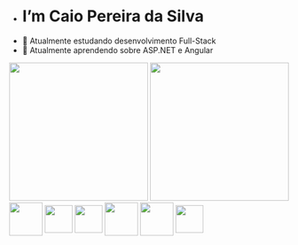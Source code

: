 - <h1> I’m Caio Pereira da Silva
- 👀 Atualmente estudando desenvolvimento Full-Stack
- 🌱 Atualmente aprendendo sobre ASP.NET e Angular

<div>
     <img height= "250em" src = "https://github-readme-stats.vercel.app/api/top-langs/?username=Caiopsilvsa">
     <img height= "250em" src = "https://github-readme-stats.vercel.app/api?username=Caiopsilvsa">  
</div> 

<div style ="display:inline_block"> 
  <img align ="center" height = "60em" src="https://cdn.jsdelivr.net/gh/devicons/devicon/icons/angularjs/angularjs-plain.svg"/>  
  <img align ="center"height="50cm" src="https://cdn.jsdelivr.net/gh/devicons/devicon/icons/react/react-original.svg" />
  <img align ="center"height="50cm" src="https://cdn.jsdelivr.net/gh/devicons/devicon/icons/dotnetcore/dotnetcore-original.svg" />
  <img align ="center" height = "60em" src="https://img.icons8.com/color/48/000000/javascript--v1.png"/>   
  <img align ="center" height = "60em" src="https://img.icons8.com/color/48/000000/typescript.png"/>   
  <img align ="center"height="50cm" src="https://cdn.jsdelivr.net/gh/devicons/devicon/icons/csharp/csharp-original.svg" />       
</div> 
 




